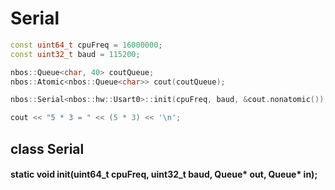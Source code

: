 # Serial

```c++
const uint64_t cpuFreq = 16000000;
const uint32_t baud = 115200;

nbos::Queue<char, 40> coutQueue;
nbos::Atomic<nbos::Queue<char>> cout(coutQueue);

nbos::Serial<nbos::hw::Usart0>::init(cpuFreq, baud, &cout.nonatomic());

cout << "5 * 3 = " << (5 * 3) << '\n';
```

## class Serial<class Usart>

#### static void init(uint64_t cpuFreq, uint32_t baud, Queue<char>* out, Queue<char>* in);
